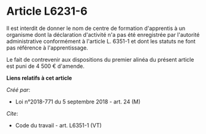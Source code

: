 # Article L6231-6

Il est interdit de donner le nom de centre de formation d'apprentis à un organisme dont la déclaration d'activité n'a pas été
enregistrée par l'autorité administrative conformément à l'article L. 6351-1 et dont les statuts ne font pas référence à
l'apprentissage. 

Le fait de contrevenir aux dispositions du premier alinéa du présent article est puni de 4 500 € d'amende.

**Liens relatifs à cet article**

_Créé par_:

  - Loi n°2018-771 du 5 septembre 2018 - art. 24 (M)

_Cite_:

  - Code du travail - art. L6351-1 (VT)
